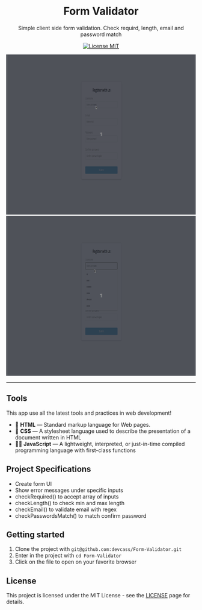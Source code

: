 
<h1 align="center">
<br>
Form Validator
</h1>

<p align="center">Simple client side form validation. Check requird, length, email and password match</p>

<p align="center">
  <a href="https://opensource.org/licenses/MIT">
    <img src="https://img.shields.io/badge/License-MIT-blue.svg" alt="License MIT">
  </a>
</p>

[//]: # (Add your gifs/images here:)
<div>
  <img src="preview1.gif" alt="demo" height="425">
  <img src="preview2.gif" alt="demo" height="425">
</div>

<hr />

## Tools
[//]: # (Add the features of your project here:)
This app use all the latest tools and practices in web development!

- 🌳 **HTML** — Standard markup language for Web pages.
- 🎨 **CSS** —  A stylesheet language used to describe the presentation of a document written in HTML
- 👨‍💻 **JavaScript** — A lightweight, interpreted, or just-in-time compiled programming language with first-class functions 

## Project Specifications

- Create form UI
- Show error messages under specific inputs
- checkRequired() to accept array of inputs
- checkLength() to check min and max length
- checkEmail() to validate email with regex
- checkPasswordsMatch() to match confirm password

## Getting started

1. Clone the project with `git@github.com:devcass/Form-Validator.git`
2. Enter in the project with `cd Form-Validator`
3. Click on the file to open on your favorite browser


## License

This project is licensed under the MIT License - see the [LICENSE](https://opensource.org/licenses/MIT) page for details.

